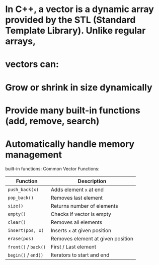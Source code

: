 # In C++, a vector is a dynamic array provided by the STL (Standard Template Library). Unlike regular arrays, 

# vectors can:

# Grow or shrink in size dynamically

# Provide many built-in functions (add, remove, search)

# Automatically handle memory management


built-in functions: Common Vector Functions:

| Function             | Description                       |
| -------------------- | --------------------------------- |
| `push_back(x)`       | Adds element `x` at end           |
| `pop_back()`         | Removes last element              |
| `size()`             | Returns number of elements        |
| `empty()`            | Checks if vector is empty         |
| `clear()`            | Removes all elements              |
| `insert(pos, x)`     | Inserts `x` at given position     |
| `erase(pos)`         | Removes element at given position |
| `front()` / `back()` | First / Last element              |
| `begin()` / `end()`  | Iterators to start and end        |
